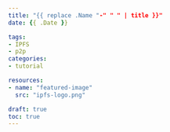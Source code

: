 ```yaml
---
title: "{{ replace .Name "-" " " | title }}"
date: {{ .Date }}

tags:
- IPFS
- p2p
categories:
- tutorial

resources:
- name: "featured-image"
  src: "ipfs-logo.png"

draft: true
toc: true
---
```


